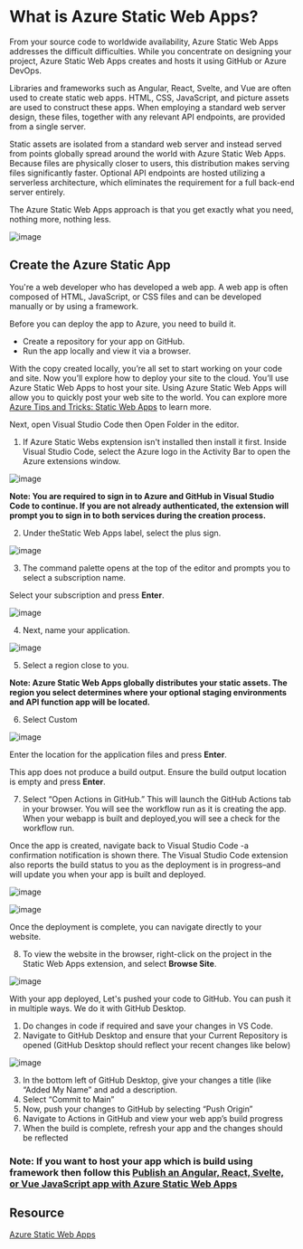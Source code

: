 # What is Azure Static Web Apps?
From your source code to worldwide availability, Azure Static Web Apps addresses the difficult difficulties. While you concentrate on designing your project, Azure Static Web Apps creates and hosts it using GitHub or Azure DevOps.

Libraries and frameworks such as Angular, React, Svelte, and Vue are often used to create static web apps. HTML, CSS, JavaScript, and picture assets are used to construct these apps. When employing a standard web server design, these files, together with any relevant API endpoints, are provided from a single server.

Static assets are isolated from a standard web server and instead served from points globally spread around the world with Azure Static Web Apps. Because files are physically closer to users, this distribution makes serving files significantly faster. Optional API endpoints are hosted utilizing a serverless architecture, which eliminates the requirement for a full back-end server entirely.

The Azure Static Web Apps approach is that you get exactly what you need, nothing more, nothing less.

![image](https://user-images.githubusercontent.com/52650290/188269931-18a94627-94c8-4d70-99a3-91ccf6151ff6.png)

## Create the Azure Static App
You're a web developer who has developed a web app. A web app is often composed of HTML, JavaScript, or CSS files and can be developed manually or by using a framework.

Before you can deploy the app to Azure, you need to build it.

- Create a repository for your app on GitHub.
- Run the app locally and view it via a browser.

With the copy created locally, you’re all set to start working on your code and site. Now you’ll explore how to deploy your site to the cloud. You’ll use Azure Static Web Apps to host your site. Using Azure Static Web Apps will allow you to quickly post your web site to the world. You can explore more [Azure Tips and Tricks: Static Web Apps](https://docs.microsoft.com/en-us/shows/azure-tips-and-tricks-static-web-apps?wt.mc_id=studentamb_202028) to learn more. 

Next, open Visual Studio Code then Open Folder in the editor.

1) If Azure Static Webs exptension isn't installed then install it first. Inside Visual Studio Code, select the Azure logo in the Activity Bar to open the Azure extensions window.

![image](https://user-images.githubusercontent.com/52650290/188270517-94ecb7aa-553f-4fa5-a315-a57411cdba32.png)

**Note: You are required to sign in to Azure and GitHub in Visual Studio Code to continue. If you are not already authenticated, the extension will prompt you to sign in to both services during the creation process.**

2) Under theStatic Web Apps label, select the plus sign.

![image](https://user-images.githubusercontent.com/52650290/188270550-e8bfc71e-6a78-4316-9865-31d4f53fddab.png)

3) The command palette opens at the top of the editor and prompts you to select a subscription name. 

Select your subscription and press **Enter**.
  
  ![image](https://user-images.githubusercontent.com/52650290/188270927-cf049857-afa6-4f87-87f9-b52245118732.png)
  
4) Next, name your application.
  
  ![image](https://user-images.githubusercontent.com/52650290/188270957-fcdcbc30-dcf1-40e5-b26e-34b462fcc7e7.png)

5) Select a region close to you.
  
**Note: Azure Static Web Apps globally distributes your static assets. The region you select determines where your optional staging environments and API function app will be located.**  
  
6) Select Custom 
  
  ![image](https://user-images.githubusercontent.com/52650290/188271044-613bdc41-77ba-4079-9b58-22e8d90f0c04.png)

Enter the location for the application files and press **Enter**.
  
This app does not produce a build output. Ensure the build output location is empty and press **Enter**.
  
7) Select “Open Actions in GitHub.” This will launch the GitHub Actions tab in your browser. You will see the workflow run as it is creating the app. When your webapp is built and deployed,you will see a check for the workflow run.  

Once the app is created, navigate back to Visual Studio Code -a confirmation notification is shown there. The Visual Studio Code extension also reports the build status to you as the deployment is in progress–and will update you when your app is built and deployed.
  
![image](https://user-images.githubusercontent.com/52650290/188271110-c08e7ab2-fa37-42c8-86e9-e55f6e8c82ff.png)

![image](https://user-images.githubusercontent.com/52650290/188271208-fbfd3728-3861-4ee7-bf91-0130a0b2e577.png)

Once the deployment is complete, you can navigate directly to your website.

8) To view the website in the browser, right-click on the project in the Static Web Apps extension, and select **Browse Site**.
  
![image](https://user-images.githubusercontent.com/52650290/188271276-e035840d-a291-436f-be25-765d8dea7810.png)

With your app deployed, Let's pushed your code to GitHub. You can push it in multiple ways. We do it with GitHub Desktop.

1) Do changes in code if required and save your changes in VS Code.
2) Navigate to GitHub Desktop and ensure that your Current Repository is opened (GitHub Desktop should reflect your recent changes like below)

![image](https://user-images.githubusercontent.com/52650290/188271450-327cc01f-4d75-4598-ace1-a7888845ed45.png)

3) In the bottom left of GitHub Desktop, give your changes a title (like “Added My Name” and add a description.
4) Select “Commit to Main”
5) Now, push your changes to GitHub by selecting “Push Origin”
6) Navigate to Actions in GitHub and view your web app’s build progress
7) When the build is complete, refresh your app and the changes should be reflected

### Note: If you want to host your app which is build using framework then follow this [Publish an Angular, React, Svelte, or Vue JavaScript app with Azure Static Web Apps](https://docs.microsoft.com/en-us/learn/modules/publish-app-service-static-web-app-api/2-exercise-get-started?wt.mc_id=studentamb_202028)

## Resource
[Azure Static Web Apps](https://docs.microsoft.com/en-us/learn/modules/publish-app-service-static-web-app-api?wt.mc_id=studentamb_202028)
  
